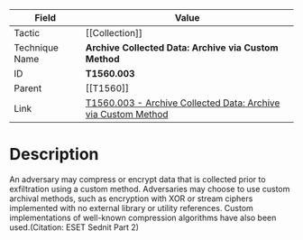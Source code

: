 
|Field|Value|
|---|---|
|Tactic|[[Collection]]|
|Technique Name|**Archive Collected Data: Archive via Custom Method**|
|ID|**T1560.003**|
|Parent|[[T1560]]|
|Link|[T1560.003 - Archive Collected Data: Archive via Custom Method](https://attack.mitre.org/techniques/T1560/003)|

# Description

An adversary may compress or encrypt data that is collected prior to exfiltration using a custom method. Adversaries may choose to use custom archival methods, such as encryption with XOR or stream ciphers implemented with no external library or utility references. Custom implementations of well-known compression algorithms have also been used.(Citation: ESET Sednit Part 2)